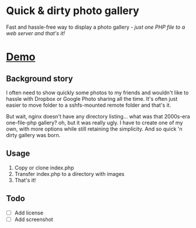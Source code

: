 # Quick & dirty photo gallery

Fast and hassle-free way to display a photo gallery - *just one PHP file to a web server and that's it!*

# [Demo](https://rolle.wtf/quickndirty-photo-gallery/)

## Background story

I often need to show quickly some photos to my friends and wouldn't like to hassle with Dropbox or Google Photo sharing all the time. It's often just easier to move folder to a sshfs-mounted remote folder and that's it. 

But wait, nginx doesn't have any directory listing... what was that 2000s-era one-file-php gallery? oh, but it was really ugly. I have to create one of my own, with more options while still retaining the simplicity. And so quick 'n dirty gallery was born.

## Usage

1. Copy or clone index.php
2. Transfer index.php to a directory with images
3. That's it!

## Todo

- [ ] Add license
- [ ] Add screenshot